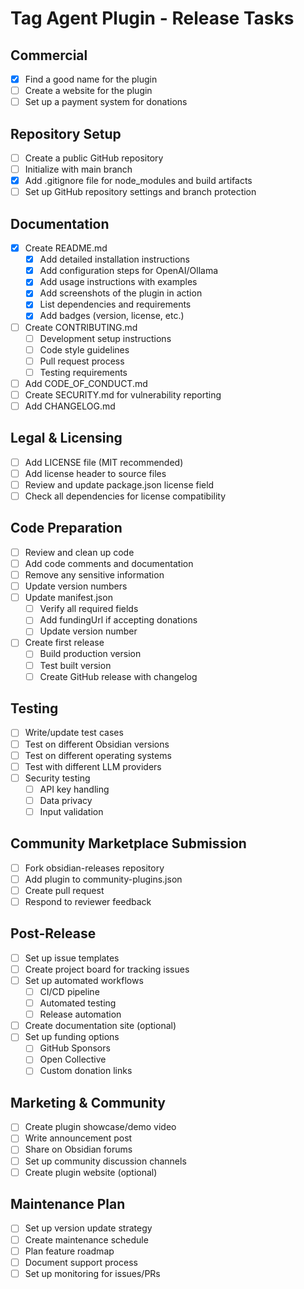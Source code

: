 # Tag Agent Plugin - Release Tasks

## Commercial
- [x] Find a good name for the plugin
- [ ] Create a website for the plugin
- [ ] Set up a payment system for donations

## Repository Setup
- [ ] Create a public GitHub repository
- [ ] Initialize with main branch
- [x] Add .gitignore file for node_modules and build artifacts
- [ ] Set up GitHub repository settings and branch protection

## Documentation
- [x] Create README.md
  - [x] Add detailed installation instructions
  - [x] Add configuration steps for OpenAI/Ollama
  - [x] Add usage instructions with examples
  - [x] Add screenshots of the plugin in action
  - [x] List dependencies and requirements
  - [x] Add badges (version, license, etc.)
- [ ] Create CONTRIBUTING.md
  - [ ] Development setup instructions
  - [ ] Code style guidelines
  - [ ] Pull request process
  - [ ] Testing requirements
- [ ] Add CODE_OF_CONDUCT.md
- [ ] Create SECURITY.md for vulnerability reporting
- [ ] Add CHANGELOG.md

## Legal & Licensing
- [ ] Add LICENSE file (MIT recommended)
- [ ] Add license header to source files
- [ ] Review and update package.json license field
- [ ] Check all dependencies for license compatibility

## Code Preparation
- [ ] Review and clean up code
- [ ] Add code comments and documentation
- [ ] Remove any sensitive information
- [ ] Update version numbers
- [ ] Update manifest.json
  - [ ] Verify all required fields
  - [ ] Add fundingUrl if accepting donations
  - [ ] Update version number
- [ ] Create first release
  - [ ] Build production version
  - [ ] Test built version
  - [ ] Create GitHub release with changelog

## Testing
- [ ] Write/update test cases
- [ ] Test on different Obsidian versions
- [ ] Test on different operating systems
- [ ] Test with different LLM providers
- [ ] Security testing
  - [ ] API key handling
  - [ ] Data privacy
  - [ ] Input validation

## Community Marketplace Submission
- [ ] Fork obsidian-releases repository
- [ ] Add plugin to community-plugins.json
- [ ] Create pull request
- [ ] Respond to reviewer feedback

## Post-Release
- [ ] Set up issue templates
- [ ] Create project board for tracking issues
- [ ] Set up automated workflows
  - [ ] CI/CD pipeline
  - [ ] Automated testing
  - [ ] Release automation
- [ ] Create documentation site (optional)
- [ ] Set up funding options
  - [ ] GitHub Sponsors
  - [ ] Open Collective
  - [ ] Custom donation links

## Marketing & Community
- [ ] Create plugin showcase/demo video
- [ ] Write announcement post
- [ ] Share on Obsidian forums
- [ ] Set up community discussion channels
- [ ] Create plugin website (optional)

## Maintenance Plan
- [ ] Set up version update strategy
- [ ] Create maintenance schedule
- [ ] Plan feature roadmap
- [ ] Document support process
- [ ] Set up monitoring for issues/PRs
